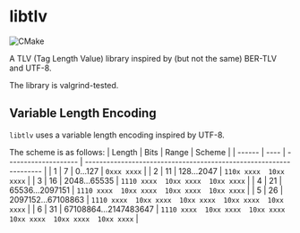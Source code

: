 # libtlv

![CMake](https://github.com/christianhujer/libtlv/workflows/CMake/badge.svg)

A TLV (Tag Length Value) library inspired by (but not the same) BER-TLV and UTF-8.

The library is valgrind-tested.

## Variable Length Encoding
`libtlv` uses a variable length encoding inspired by UTF-8.

The scheme is as follows:
| Length | Bits | Range                | Scheme                                                             |
| ------ | ---- | -------------------- | ------------------------------------------------------------------ |
| 1      |    7 |         0…127        | `0xxx xxxx`                                                        |
| 2      |   11 |       128…2047       | `110x xxxx  10xx xxxx`                                             |
| 3      |   16 |      2048…65535      | `1110 xxxx  10xx xxxx  10xx xxxx`                                  |
| 4      |   21 |     65536…2097151    | `1110 xxxx  10xx xxxx  10xx xxxx  10xx xxxx`                       |
| 5      |   26 |   2097152…67108863   | `1110 xxxx  10xx xxxx  10xx xxxx  10xx xxxx  10xx xxxx`            |
| 6      |   31 |  67108864…2147483647 | `1110 xxxx  10xx xxxx  10xx xxxx  10xx xxxx  10xx xxxx  10xx xxxx` |
